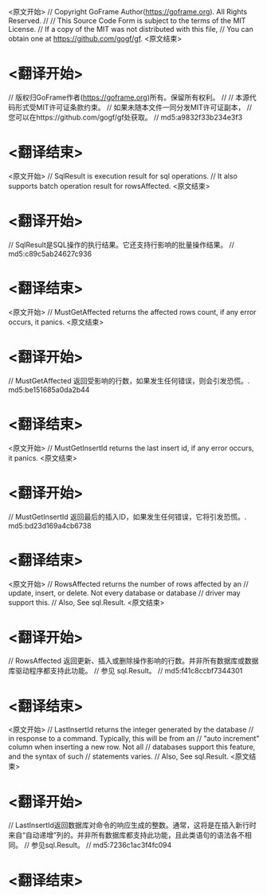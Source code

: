 
<原文开始>
// Copyright GoFrame Author(https://goframe.org). All Rights Reserved.
//
// This Source Code Form is subject to the terms of the MIT License.
// If a copy of the MIT was not distributed with this file,
// You can obtain one at https://github.com/gogf/gf.
<原文结束>

# <翻译开始>
// 版权归GoFrame作者(https://goframe.org)所有。保留所有权利。
//
// 本源代码形式受MIT许可证条款约束。
// 如果未随本文件一同分发MIT许可证副本，
// 您可以在https://github.com/gogf/gf处获取。
// md5:a9832f33b234e3f3
# <翻译结束>


<原文开始>
// SqlResult is execution result for sql operations.
// It also supports batch operation result for rowsAffected.
<原文结束>

# <翻译开始>
// SqlResult是SQL操作的执行结果。它还支持行影响的批量操作结果。
// md5:c89c5ab24627c936
# <翻译结束>


<原文开始>
// MustGetAffected returns the affected rows count, if any error occurs, it panics.
<原文结束>

# <翻译开始>
// MustGetAffected 返回受影响的行数，如果发生任何错误，则会引发恐慌。. md5:be151685a0da2b44
# <翻译结束>


<原文开始>
// MustGetInsertId returns the last insert id, if any error occurs, it panics.
<原文结束>

# <翻译开始>
// MustGetInsertId 返回最后的插入ID，如果发生任何错误，它将引发恐慌。. md5:bd23d169a4cb6738
# <翻译结束>


<原文开始>
// RowsAffected returns the number of rows affected by an
// update, insert, or delete. Not every database or database
// driver may support this.
// Also, See sql.Result.
<原文结束>

# <翻译开始>
// RowsAffected 返回更新、插入或删除操作影响的行数。并非所有数据库或数据库驱动程序都支持此功能。
// 参见 sql.Result。
// md5:f41c8ccbf7344301
# <翻译结束>


<原文开始>
// LastInsertId returns the integer generated by the database
// in response to a command. Typically, this will be from an
// "auto increment" column when inserting a new row. Not all
// databases support this feature, and the syntax of such
// statements varies.
// Also, See sql.Result.
<原文结束>

# <翻译开始>
// LastInsertId返回数据库对命令的响应生成的整数。通常，这将是在插入新行时来自“自动递增”列的。并非所有数据库都支持此功能，且此类语句的语法各不相同。
// 参见sql.Result。
// md5:7236c1ac3f4fc094
# <翻译结束>

